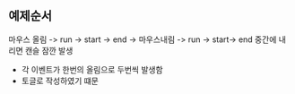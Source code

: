 
## 예제순서

마우스 올림 -> run -> start -> end -> 마우스내림 -> run -> start-> end
중간에 내리면 캔슬 잠깐 발생
- 각 이벤트가 한번의 올림으로 두번씩 발생함
- 토글로 작성하였기 떄문

